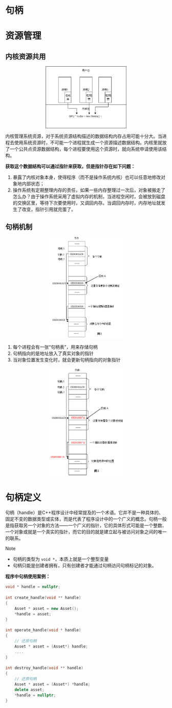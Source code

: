# 句柄

# 资源管理

## 内核资源共用
<p style="text-align:center;"><img src="../../image/theory/handle_sys.png" width="50%" align="middle" /></p>

内核管理系统资源，对于系统资源结构描述的数据结构内存占用可能十分大。当进程去使用系统资源时，不可能一个进程就生成一个资源描述数据结构。内核里就放了一个公共点资源数据结构，每个进程要使用这个资源时，就向系统申请使用该结构。

**获取这个数据结构可以通过指针来获取，但是指针存在如下问题：**

1. 暴露了内核对象本身，使得程序（而不是操作系统内核）也可以任意地修改对象地内部状态；
2. 操作系统有定期整理内存的责任，如果一些内存整理过一次后，对象被搬走了怎么办？由于操作系统采用了虚拟内存的机制，当进程空闲时，会被放到磁盘的交换区里，等待下次要使用时，又调回内存。当调回内存时，内存地址就发生了改变，指针引用就完蛋了。

## 句柄机制

<p style="text-align:center;"><img src="../../image/theory/memory_old.png" width="50%" align="middle" /></p>

1. 每个进程会有一张“句柄表”，用来存储句柄
2. 句柄指向的是地址放入了真实对象的指针
3. 当对象位置发生变化时，就会更新句柄指向的对象指针

<p style="text-align:center;"><img src="../../image/theory/memory_new.png" width="50%" align="middle" /></p>

# 句柄定义

句柄（handle）是C++程序设计中经常提及的一个术语。它并不是一种具体的、固定不变的数据类型或实体，而是代表了程序设计中的一个广义的概念。句柄一般是指获取另一个对象的方法——一个广义的指针，它的具体形式可能是一个整数、一个对象或就是一个真实的指针，而它的目的就是建立起与被访问对象之间的唯一的联系。

> [!note]
> - 句柄的类型为 `void *`，本质上就是一个整型变量
> - 句柄只能是创建者拥有，只有创建者才能通过句柄访问句柄标记的对象。

**程序中句柄使用案例：**

```cpp
void * handle = nullptr;

int create_handle(void ** handle)
{
    Asset * asset = new Asset();
    *handle = asset;
}

int operate_handle(void * handle)
{
    // 还原句柄
    Asset * asset = (Asset*) handle;
    ....
}

int destroy_handle(void ** handle)
{
    // 还原句柄
    Asset * asset = (Asset*) *handle;
    delete asset;
    *handle = nullptr;
}

```